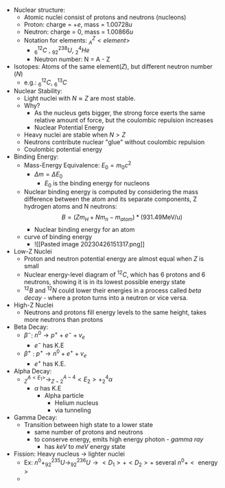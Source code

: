 - Nuclear structure:
	- Atomic nuclei consist of protons and neutrons (nucleons)
	- Proton: charge = $+e$, mass = $1.00728 u$  
	- Neutron: charge = $0$, mass = $1.00866 u$ 
	- Notation for elements: $_{A}^{Z}<element>$ 
		- $_{6}^{12}C$ , $^{238}_{92}U$, $^{4}_{2}He$
		- Neutron number: N = A - Z
- Isotopes: Atoms of the same element($Z$), but different neutron number ($N$)
	- e.g.: $^{12}_{6}C$, $^{13}_{6}C$
- Nuclear Stability: 
	- Light nuclei with $N \approx Z$ are most stable.
	- Why?
		- As the nucleus gets bigger, the strong force exerts the same relative amount of force, but the coulombic repulsion increases
		- Nuclear Potential Energy
	- Heavy nuclei are stable when $N \gt Z$
	- Neutrons contribute nuclear "glue" without coulombic repulsion
	- Coulombic potential energy
- Binding Energy:
	- Mass-Energy Equivalence: $E_{0} = m_{0}c^{2}$
		- $\Delta m = \Delta E_{0}$
			- $E_{0}$ is the binding energy for nucleons
	- Nuclear binding energy is computed by considering the mass difference between the atom and its separate components, Z hydrogen atoms and N neutrons: $$B = (Zm_{H} + Nm_{n} - m_{atom}) * (931.49 \text {MeV/u})$$
		- Nuclear binding energy for an atom
	- curve of binding energy
		- ![[Pasted image 20230426151317.png]]
- Low-Z Nuclei
	- Proton and neutron potential energy are almost equal when $Z$ is small
	- Nuclear energy-level diagram of $^{12}C$, which has 6 protons and 6 neutrons, showing it is in its lowest possible energy state
	- $^{12}B$ and $^{12}N$ could lower their energies in a process called *beta decay* - where a proton turns into a neutron or vice versa.
- High-Z Nuclei
	- Neutrons and protons fill energy levels to the same height, takes more neutrons than protons
- Beta Decay:
	- $\beta^{-}$: $n^{0} \rightarrow p^{+} + e^{-} + v_{e}$
		- $e^{-}$ has K.E
	- $\beta^{+}$ : $p^{+} \rightarrow n^{0} + e^{+} + v_{e}$
		- $e^{+}$ has K.E.
- Alpha Decay:
	- $_Z^{A<E_{1}>}\rightarrow _{Z-2}^{A-4}<E_{2}> + ^4_2\alpha$
		- $\alpha$ has K.E
			- Alpha particle
				- Helium nucleus
				- via tunneling
- Gamma Decay:
	- Transition between high state to a lower state
		- same number of protons and neutrons
		- to conserve energy, emits high energy photon -  *gamma ray*
			- has $keV$ to $meV$ energy state
- Fission: Heavy nucleus $\rightarrow$ lighter nuclei
	- Ex: $n^{0} + ^{235}_{92}U \rightarrow ^{236}_{92}U\rightarrow <D_{1}> + <D_{2}> + \text{ several } n^{0} + <\text{ energy }>$
	- 